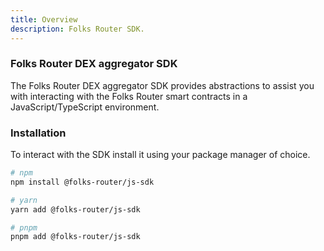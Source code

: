 ```yaml
---
title: Overview
description: Folks Router SDK.
---
```


### Folks Router DEX aggregator SDK

The Folks Router DEX aggregator SDK provides abstractions to assist you with interacting with the Folks Router smart contracts in a JavaScript/TypeScript environment.

### Installation

To interact with the SDK install it using your package manager of choice.

```sh
# npm
npm install @folks-router/js-sdk

# yarn
yarn add @folks-router/js-sdk

# pnpm
pnpm add @folks-router/js-sdk
```
